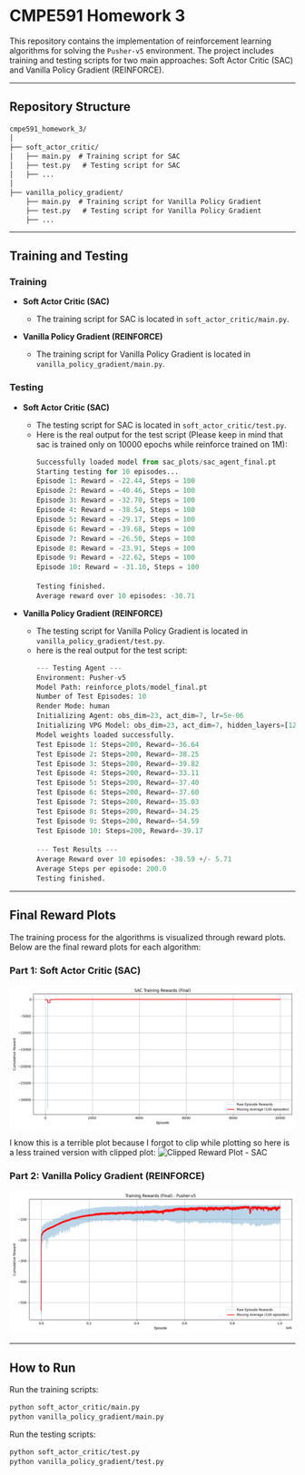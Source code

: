 # CMPE591 Homework 3

This repository contains the implementation of reinforcement learning algorithms for solving the `Pusher-v5` environment. The project includes training and testing scripts for two main approaches: Soft Actor Critic (SAC) and Vanilla Policy Gradient (REINFORCE).

---

## Repository Structure

```
cmpe591_homework_3/
│
├── soft_actor_critic/
│   ├── main.py  # Training script for SAC
│   ├── test.py   # Testing script for SAC
│   ├── ...
│
├── vanilla_policy_gradient/
    ├── main.py  # Training script for Vanilla Policy Gradient
    ├── test.py   # Testing script for Vanilla Policy Gradient
    ├── ...

```

---

## Training and Testing

### Training
- **Soft Actor Critic (SAC)**
  - The training script for SAC is located in `soft_actor_critic/main.py`.

- **Vanilla Policy Gradient (REINFORCE)**
  - The training script for Vanilla Policy Gradient is located in `vanilla_policy_gradient/main.py`.

### Testing
- **Soft Actor Critic (SAC)**
  - The testing script for SAC is located in `soft_actor_critic/test.py`.
  - Here is the real output for the test script (Please keep in mind that sac is trained only on 10000 epochs while reinforce trained on 1M):
    ```python
    Successfully loaded model from sac_plots/sac_agent_final.pt
    Starting testing for 10 episodes...
    Episode 1: Reward = -22.44, Steps = 100
    Episode 2: Reward = -40.46, Steps = 100
    Episode 3: Reward = -32.70, Steps = 100
    Episode 4: Reward = -38.54, Steps = 100
    Episode 5: Reward = -29.17, Steps = 100
    Episode 6: Reward = -39.68, Steps = 100
    Episode 7: Reward = -26.50, Steps = 100
    Episode 8: Reward = -23.91, Steps = 100
    Episode 9: Reward = -22.62, Steps = 100
    Episode 10: Reward = -31.10, Steps = 100
    
    Testing finished.
    Average reward over 10 episodes: -30.71
    ```

- **Vanilla Policy Gradient (REINFORCE)**
  - The testing script for Vanilla Policy Gradient is located in `vanilla_policy_gradient/test.py`.
  - here is the real output for the test script:
    ```python
    --- Testing Agent ---
    Environment: Pusher-v5
    Model Path: reinforce_plots/model_final.pt
    Number of Test Episodes: 10
    Render Mode: human
    Initializing Agent: obs_dim=23, act_dim=7, lr=5e-06
    Initializing VPG Model: obs_dim=23, act_dim=7, hidden_layers=[128, 128]
    Model weights loaded successfully.
    Test Episode 1: Steps=200, Reward=-36.64
    Test Episode 2: Steps=200, Reward=-38.25
    Test Episode 3: Steps=200, Reward=-39.82
    Test Episode 4: Steps=200, Reward=-33.11
    Test Episode 5: Steps=200, Reward=-37.40
    Test Episode 6: Steps=200, Reward=-37.60
    Test Episode 7: Steps=200, Reward=-35.03
    Test Episode 8: Steps=200, Reward=-34.25
    Test Episode 9: Steps=200, Reward=-54.59
    Test Episode 10: Steps=200, Reward=-39.17
    
    --- Test Results ---
    Average Reward over 10 episodes: -38.59 +/- 5.71
    Average Steps per episode: 200.0
    Testing finished.
    ```

---

## Final Reward Plots

The training process for the algorithms is visualized through reward plots. Below are the final reward plots for each algorithm:

### Part 1: Soft Actor Critic (SAC)
![Final Reward Plot - SAC](https://github.com/DenizBilgeAkkoc/cmpe591_homework3/blob/main/soft_actor_critic/sac_plots/rewards_plot_final.png)

I know this is a terrible plot because I forgot to clip while plotting so here is a less trained version with clipped plot:
![Clipped Reward Plot - SAC](https://github.com/DenizBilgeAkkoc/cmpe591_homework3/blob/main/soft_actor_critic/sac_plots/rewards_plot_clipped_final.png)

### Part 2: Vanilla Policy Gradient (REINFORCE)
![Final Reward Plot - REINFORCE](https://github.com/DenizBilgeAkkoc/cmpe591_homework3/blob/main/vanilla_policy_gradient/reinforce_plots/rewards_plot_final.png)

---

## How to Run

 Run the training scripts:
   ```bash
   python soft_actor_critic/main.py
   python vanilla_policy_gradient/main.py
   ```

Run the testing scripts:
   ```bash
   python soft_actor_critic/test.py
   python vanilla_policy_gradient/test.py
   ```

